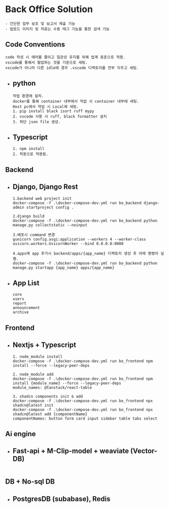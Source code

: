 # Back Office Solution

```
- 간단한 업무 보조 및 보고서 제출 기능
- 업로드 이미지 및 자료는 수동 태그 기능을 통한 검색 기능
```

## Code Conventions

```
code 작성 시 에러를 줄이고 일관성 유지를 위해 업계 표준으로 적용.
vscode를 통해서 협업하는 것을 기준으로 세팅.
vscode가 아니라 다른 idle에 경우 .vscode 디렉토리를 전부 지우고 세팅.
```

- ## python
  ```
  작업 환경에 설치.
  docker를 통해 container 내부에서 작업 시 container 내부에 세팅.
  Host pc에서 작업 시 Local에 세팅.
  1. pip install black isort ruff mypy
  2. vscode 사용 시 ruff, black formatter 설치
  3. 하단 json file 생성.
  ```
- ## Typescript
  ```
  1. npm install
  2. 작동으로 적용됨.
  ```

## Backend

- ## Django, Django Rest

  ```
  1.backend web project init
  docker-compose -f .\docker-compose-dev.yml run bo_backend django-admin startproject config .

  2.django build
  docker-compose -f .\docker-compose-dev.yml run bo_backend python manage.py collectstatic --noinput

  3.배포시 command 변경
  gunicorn config.asgi:application --workers 4 --worker-class uvicorn.workers.UvicornWorker --bind 0.0.0.0:8000

  4.apps에 app 추가시 backend/apps/{app_name} 디렉토리 생성 후 아래 명령어 실행.
  docker-compose -f .\docker-compose-dev.yml run bo_backend python manage.py startapp {app_name} apps/{app_name}
  ```

- ## App List
  ```
  core
  users
  report
  announcement
  archive
  ```

## Frontend

- ## Nextjs + Typescript

  ```
  1. node_module install
  docker-compose -f .\docker-compose-dev.yml run bo_frontend npm install --force --legacy-peer-deps

  2. node_module add
  docker-compose -f .\docker-compose-dev.yml run bo_frontend npm install {module_name} --force --legacy-peer-deps
  module_names: @tanstack/react-table

  3. shadcn components init & add
  docker-compose -f .\docker-compose-dev.yml run bo_frontend npx shadcn@latest init
  docker-compose -f .\docker-compose-dev.yml run bo_frontend npx shadcn@latest add {componentName}
  componentNames: button form card input sidebar table tabs select
  ```

## Ai engine

- ## Fast-api + M-Clip-model + weaviate (Vector-DB)

  ```

  ```

## DB + No-sql DB

- ## PostgresDB (subabase), Redis

  ```

  ```
